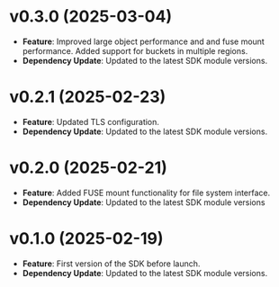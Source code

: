# v0.3.0 (2025-03-04)

* **Feature**: Improved large object performance and and fuse mount performance. Added support for buckets in multiple regions. 
* **Dependency Update**: Updated to the latest SDK module versions.

# v0.2.1 (2025-02-23)

* **Feature**: Updated TLS configuration. 
* **Dependency Update**: Updated to the latest SDK module versions.

# v0.2.0 (2025-02-21)

* **Feature**: Added FUSE mount functionality for file system interface.
* **Dependency Update**: Updated to the latest SDK module versions

# v0.1.0 (2025-02-19)

* **Feature**: First version of the SDK before launch.
* **Dependency Update**: Updated to the latest SDK module versions.